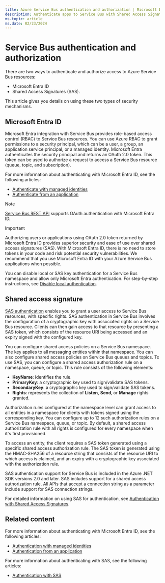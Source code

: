 ```yaml
---
title: Azure Service Bus authentication and authorization | Microsoft Docs
description: Authenticate apps to Service Bus with Shared Access Signature (SAS) authentication.
ms.topic: article
ms.date: 02/23/2024
---
```


# Service Bus authentication and authorization
There are two ways to authenticate and authorize access to Azure Service Bus resources: 

- Microsoft Entra ID
- Shared Access Signatures (SAS). 

This article gives you details on using these two types of security mechanisms. 

<a name='azure-active-directory'></a>

## Microsoft Entra ID
Microsoft Entra integration with Service Bus provides role-based access control (RBAC) to Service Bus resources. You can use Azure RBAC to grant permissions to a security principal, which can be a user, a group, an application service principal, or a managed identity. Microsoft Entra authenticates the security principal and returns an OAuth 2.0 token. This token can be used to authorize a request to access a Service Bus resource (queue, topic, and subscription).

For more information about authenticating with Microsoft Entra ID, see the following articles:

- [Authenticate with managed identities](service-bus-managed-service-identity.md)
- [Authenticate from an application](authenticate-application.md)

> [!NOTE]
> [Service Bus REST API](/rest/api/servicebus/) supports OAuth authentication with Microsoft Entra ID.

> [!IMPORTANT]
> Authorizing users or applications using OAuth 2.0 token returned by Microsoft Entra ID provides superior security and ease of use over shared access signatures (SAS). With Microsoft Entra ID, there is no need to store tokens in your code and risk potential security vulnerabilities. We recommend that you use Microsoft Entra ID with your Azure Service Bus applications when possible. 
> 
> You can disable local or SAS key authentication for a Service Bus namespace and allow only Microsoft Entra authentication. For step-by-step instructions, see [Disable local authentication](disable-local-authentication.md).

## Shared access signature
[SAS authentication](service-bus-sas.md) enables you to grant a user access to Service Bus resources, with specific rights. SAS authentication in Service Bus involves the configuration of a cryptographic key with associated rights on a Service Bus resource. Clients can then gain access to that resource by presenting a SAS token, which consists of the resource URI being accessed and an expiry signed with the configured key.

You can configure shared access policies on a Service Bus namespace. The key applies to all messaging entities within that namespace. You can also configure shared access policies on Service Bus queues and topics. To use SAS, you can configure a shared access authorization rule on a namespace, queue, or topic. This rule consists of the following elements:

* **KeyName**: identifies the rule.
* **PrimaryKey**: a cryptographic key used to sign/validate SAS tokens.
* **SecondaryKey**: a cryptographic key used to sign/validate SAS tokens.
* **Rights**: represents the collection of **Listen**, **Send**, or **Manage** rights granted.

Authorization rules configured at the namespace level can grant access to all entities in a namespace for clients with tokens signed using the corresponding key. You can configure up to 12 such authorization rules on a Service Bus namespace, queue, or topic. By default, a shared access authorization rule with all rights is configured for every namespace when it's first provisioned.

To access an entity, the client requires a SAS token generated using a specific shared access authorization rule. The SAS token is generated using the HMAC-SHA256 of a resource string that consists of the resource URI to which access is claimed, and an expiry with a cryptographic key associated with the authorization rule.

SAS authentication support for Service Bus is included in the Azure .NET SDK versions 2.0 and later. SAS includes support for a shared access authorization rule. All APIs that accept a connection string as a parameter include support for SAS connection strings. 

For detailed information on using SAS for authentication, see [Authentication with Shared Access Signatures](service-bus-sas.md).


## Related content
For more information about authenticating with Microsoft Entra ID, see the following articles:

- [Authentication with managed identities](service-bus-managed-service-identity.md)
- [Authentication from an application](authenticate-application.md)

For more information about authenticating with SAS, see the following articles:

- [Authentication with SAS](service-bus-sas.md)
